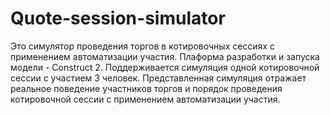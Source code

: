 # Quote-session-simulator

Это симулятор проведения торгов в котировочных сессиях с применением автоматизации участия. 
Плаформа разработки и запуска модели - Construct 2.
Поддерживается симуляция одной котировочной сессии с участием 3 человек. Представленная симуляция отражает реальное поведение участников торгов и порядок проведения котировочной сессии с применением автоматизации участия.
